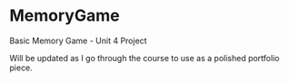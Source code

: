 # MemoryGame
Basic Memory Game - Unit 4 Project

Will be updated as I go through the course to use as a polished portfolio piece.

